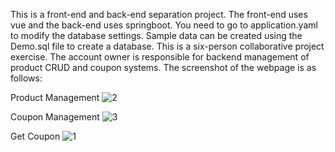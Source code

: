This is a front-end and back-end separation project.
The front-end uses vue and the back-end uses springboot.
You need to go to application.yaml to modify the database settings.
Sample data can be created using the Demo.sql file to create a database.
This is a six-person collaborative project exercise. The account owner is responsible for backend management of product CRUD and coupon systems.
The screenshot of the webpage is as follows:

Product Management
![2](https://github.com/estrella1734/Hangry/assets/27874819/6fd249bc-cd07-473a-bae1-fd89c9f78996)

Coupon Management
![3](https://github.com/estrella1734/Hangry/assets/27874819/8bb4b704-6187-49c5-ab22-dba3e5db247e)

Get Coupon
![1](https://github.com/estrella1734/Hangry/assets/27874819/a10d6548-6442-48fa-bcea-b642187ff6d2)
